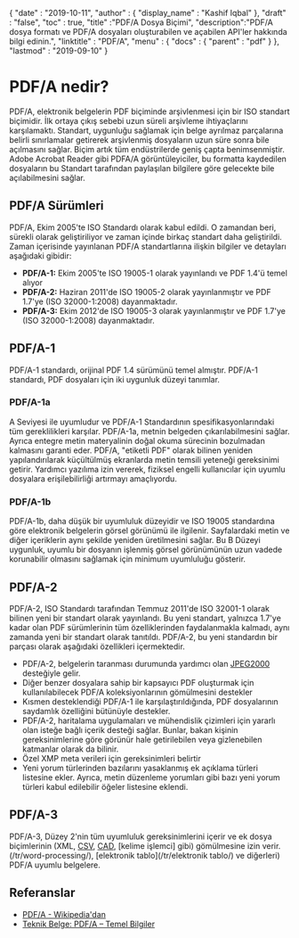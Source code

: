 {
  "date" : "2019-10-11",
  "author" : {
    "display_name" : "Kashif Iqbal"
},
  "draft" : "false",
  "toc" : true,
  "title" :"PDF/A Dosya Biçimi",
  "description":"PDF/A dosya formatı ve PDF/A dosyaları oluşturabilen ve açabilen API'ler hakkında bilgi edinin.",
  "linktitle" : "PDF/A",
  "menu" : {
    "docs" : {
      "parent" : "pdf"
}
},
  "lastmod" : "2019-09-10"
}

# PDF/A nedir? #

PDF/A, elektronik belgelerin PDF biçiminde arşivlenmesi için bir ISO standart biçimidir. İlk ortaya çıkış sebebi uzun süreli arşivleme ihtiyaçlarını karşılamaktı. Standart, uygunluğu sağlamak için belge ayrılmaz parçalarına belirli sınırlamalar getirerek arşivlenmiş dosyaların uzun süre sonra bile açılmasını sağlar. Biçim artık tüm endüstrilerde geniş çapta benimsenmiştir. Adobe Acrobat Reader gibi PDFA/A görüntüleyiciler, bu formatta kaydedilen dosyaların bu Standart tarafından paylaşılan bilgilere göre gelecekte bile açılabilmesini sağlar.

## PDF/A Sürümleri ##

PDF/A, Ekim 2005'te ISO Standardı olarak kabul edildi. O zamandan beri, sürekli olarak geliştiriliyor ve zaman içinde birkaç standart daha geliştirildi. Zaman içerisinde yayınlanan PDF/A standartlarına ilişkin bilgiler ve detayları aşağıdaki gibidir:

* **PDF/A-1:** Ekim 2005'te ISO 19005-1 olarak yayınlandı ve PDF 1.4'ü temel alıyor
* **PDF/A-2:** Haziran 2011'de ISO 19005-2 olarak yayınlanmıştır ve PDF 1.7'ye (ISO 32000-1:2008) dayanmaktadır.
* **PDF/A-3:** Ekim 2012'de ISO 19005-3 olarak yayınlanmıştır ve PDF 1.7'ye (ISO 32000-1:2008) dayanmaktadır.

## PDF/A-1 ##

PDF/A-1 standardı, orijinal PDF 1.4 sürümünü temel almıştır. PDF/A-1 standardı, PDF dosyaları için iki uygunluk düzeyi tanımlar.

### PDF/A-1a ###

A Seviyesi ile uyumludur ve PDF/A-1 Standardının spesifikasyonlarındaki tüm gereklilikleri karşılar. PDF/A-1a, metnin belgeden çıkarılabilmesini sağlar. Ayrıca entegre metin materyalinin doğal okuma sürecinin bozulmadan kalmasını garanti eder. PDF/A, "etiketli PDF" olarak bilinen yeniden yapılandırılarak küçültülmüş ekranlarda metin temsili yeteneği gereksinimi getirir. Yardımcı yazılıma izin vererek, fiziksel engelli kullanıcılar için uyumlu dosyalara erişilebilirliği artırmayı amaçlıyordu.

### PDF/A-1b ###

PDF/A-1b, daha düşük bir uyumluluk düzeyidir ve ISO 19005 standardına göre elektronik belgelerin görsel görünümü ile ilgilenir. Sayfalardaki metin ve diğer içeriklerin aynı şekilde yeniden üretilmesini sağlar. Bu B Düzeyi uygunluk, uyumlu bir dosyanın işlenmiş görsel görünümünün uzun vadede korunabilir olmasını sağlamak için minimum uyumluluğu gösterir.

## PDF/A-2 ##

PDF/A-2, ISO Standardı tarafından Temmuz 2011'de ISO 32001-1 olarak bilinen yeni bir standart olarak yayınlandı. Bu yeni standart, yalnızca 1.7'ye kadar olan PDF sürümlerinin tüm özelliklerinden faydalanmakla kalmadı, aynı zamanda yeni bir standart olarak tanıtıldı. PDF/A-2, bu yeni standardın bir parçası olarak aşağıdaki özellikleri içermektedir.

* PDF/A-2, belgelerin taranması durumunda yardımcı olan [JPEG2000](/tr/image/jp2/) desteğiyle gelir.
* Diğer benzer dosyalara sahip bir kapsayıcı PDF oluşturmak için kullanılabilecek PDF/A koleksiyonlarının gömülmesini destekler
* Kısmen desteklendiği PDF/A-1 ile karşılaştırıldığında, PDF dosyalarının saydamlık özelliğini bütünüyle destekler.
* PDF/A-2, haritalama uygulamaları ve mühendislik çizimleri için yararlı olan isteğe bağlı içerik desteği sağlar. Bunlar, bakan kişinin gereksinimlerine göre görünür hale getirilebilen veya gizlenebilen katmanlar olarak da bilinir.
* Özel XMP meta verileri için gereksinimleri belirtir
* Yeni yorum türlerinden bazılarını yasaklanmış ek açıklama türleri listesine ekler. Ayrıca, metin düzenleme yorumları gibi bazı yeni yorum türleri kabul edilebilir öğeler listesine eklendi.

## PDF/A-3 ##

PDF/A-3, Düzey 2'nin tüm uyumluluk gereksinimlerini içerir ve ek dosya biçimlerinin (XML, [CSV](/tr/spreadsheet/csv/), [CAD](/tr/cad/), [kelime işlemci] gibi) gömülmesine izin verir. (/tr/word-processing/), [elektronik tablo](/tr/elektronik tablo/) ve diğerleri) PDF/A uyumlu belgelere.

## Referanslar ##

* [PDF/A - Wikipedia'dan](https://en.wikipedia.org/wiki/PDF/A)
* [Teknik Belge: PDF/A – Temel Bilgiler](https://www.pdf-tools.com/public/downloads/whitepapers/whitepaper-pdfa.pdf)

